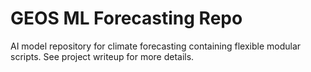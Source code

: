 # GEOS ML Forecasting Repo
AI model repository for climate forecasting containing flexible modular scripts. See project writeup for more details.
